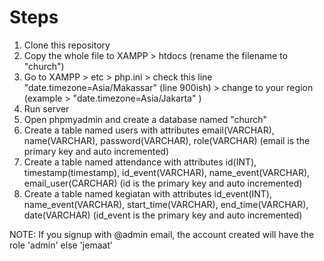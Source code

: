 # Steps

1. Clone this repository
2. Copy the whole file to XAMPP > htdocs (rename the filename to "church")
3. Go to XAMPP > etc > php.ini > check this line "date.timezone=Asia/Makassar" (line 900ish) > change to your region (example > "date.timezone=Asia/Jakarta" )
4. Run server
5. Open phpmyadmin and create a database named "church"
6. Create a table named users with attributes email(VARCHAR), name(VARCHAR), password(VARCHAR), role(VARCHAR) (email is the primary key and auto incremented)
7. Create a table named attendance with attributes	id(INT), timestamp(timestamp), id_event(VARCHAR), name_event(VARCHAR), email_user(CARCHAR) (id is the primary key and auto incremented)
8. Create a table named kegiatan with attributes id_event(INT), name_event(VARCHAR), start_time(VARCHAR), end_time(VARCHAR), date(VARCHAR) (id_event is the primary key and auto incremented)

NOTE: If you signup with @admin email, the account created will have the role 'admin' else 'jemaat'
